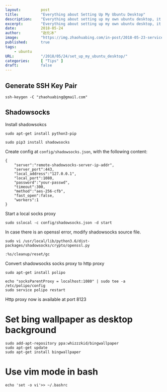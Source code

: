 ```yaml
---
layout:     	post
title:      	"Everything about Setting Up My Ubuntu Desktop"
description: 	"Everything about setting up my own ubuntu desktop, it's just a Note in case I need it later"
excerpt: 		"Everything about setting up my own ubuntu desktop, it's just a Note in case I need it later"
date:    		2018-05-24
author:     	"赵化冰"
image: 			"https://img.zhaohuabing.com/in-post/2018-05-23-service_2_service_auth/background.jpg"
published: 		true 
tags:
    - ubuntu 
URL: 			"/2018/05/24/set_up_my_ubuntu_desktop/"
categories: 	[ "Tips" ]
draft:      	false
---
```


## Generate SSH Key Pair

```
ssh-keygen -C "zhaohuabing@gmail.com"
```

## Shadowsocks

Install shadowsokcs    

```
sudo apt-get install python3-pip

sudo pip3 install shadowsocks
```

Create config at ```config/shadowsocks.json```, with the following content:    

```
{
	"server":"remote-shadowsocks-server-ip-addr",
	"server_port":443,
	"local_address":"127.0.0.1",
	"local_port":1080,
	"password":"your-passwd",
	"timeout":300,
	"method":"aes-256-cfb",
	"fast_open":false,
	"workers":1
}
```

Start a local socks proxy 

```
sudo sslocal -c config/shadowsocks.json -d start
```

In case there is an openssl error, modify shadowsocks source file.

```
sudo vi /usr/local/lib/python3.6/dist-packages/shadowsocks/crypto/openssl.py 

:%s/cleanup/reset/gc
```

Convert shadowsocks socks proxy to http proxy

```
sudo apt-get install polipo

echo "socksParentProxy = localhost:1080" | sudo tee -a /etc/polipo/config 
sudo service polipo restart
```

Http proxy now is available at port 8123

# Set bing wallpaper as desktop background

```
sudo add-apt-repository ppa:whizzzkid/bingwallpaper
sudo apt-get update
sudo apt-get install bingwallpaper
```

# Use vim mode in bash

```
echo 'set -o vi'>> ~/.bashrc
```
